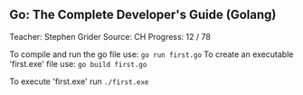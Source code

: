 
## Go: The Complete Developer's Guide (Golang)

Teacher: Stephen Grider
Source: CH
Progress: 12 / 78

To compile and run the go file use: `go run first.go`
To create an executable 'first.exe' file use: `go build first.go`

To execute 'first.exe' run `./first.exe`
